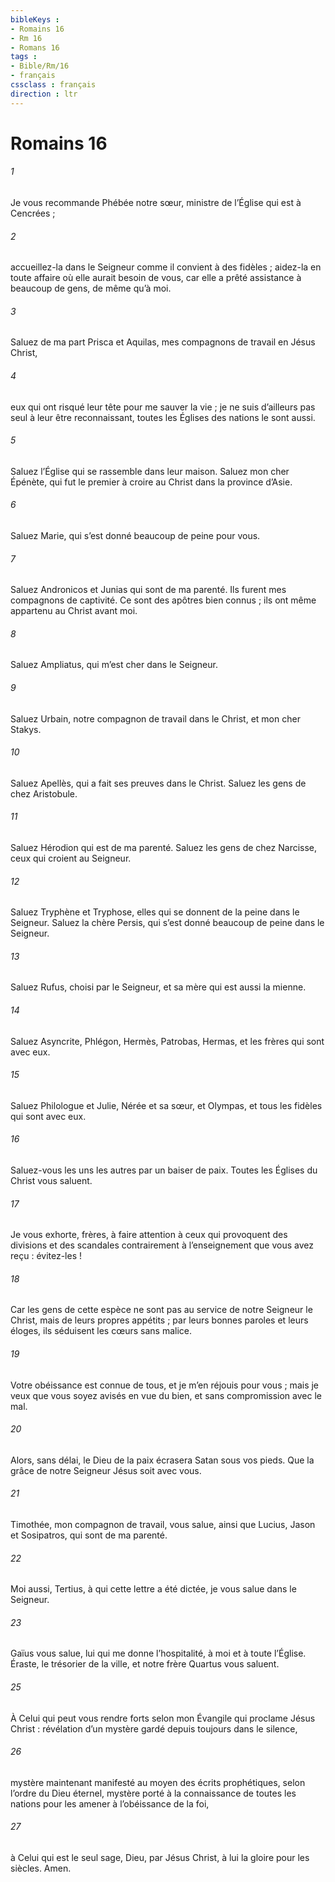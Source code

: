 ```yaml
---
bibleKeys : 
- Romains 16
- Rm 16
- Romans 16
tags : 
- Bible/Rm/16
- français
cssclass : français
direction : ltr
---
```


# Romains 16

###### 1
Je vous recommande Phébée notre sœur, ministre de l’Église qui est à Cencrées ;
###### 2
accueillez-la dans le Seigneur comme il convient à des fidèles ; aidez-la en toute affaire où elle aurait besoin de vous, car elle a prêté assistance à beaucoup de gens, de même qu’à moi.
###### 3
Saluez de ma part Prisca et Aquilas, mes compagnons de travail en Jésus Christ,
###### 4
eux qui ont risqué leur tête pour me sauver la vie ; je ne suis d’ailleurs pas seul à leur être reconnaissant, toutes les Églises des nations le sont aussi.
###### 5
Saluez l’Église qui se rassemble dans leur maison.
Saluez mon cher Épénète, qui fut le premier à croire au Christ dans la province d’Asie.
###### 6
Saluez Marie, qui s’est donné beaucoup de peine pour vous.
###### 7
Saluez Andronicos et Junias qui sont de ma parenté. Ils furent mes compagnons de captivité. Ce sont des apôtres bien connus ; ils ont même appartenu au Christ avant moi.
###### 8
Saluez Ampliatus, qui m’est cher dans le Seigneur.
###### 9
Saluez Urbain, notre compagnon de travail dans le Christ, et mon cher Stakys.
###### 10
Saluez Apellès, qui a fait ses preuves dans le Christ. Saluez les gens de chez Aristobule.
###### 11
Saluez Hérodion qui est de ma parenté. Saluez les gens de chez Narcisse, ceux qui croient au Seigneur.
###### 12
Saluez Tryphène et Tryphose, elles qui se donnent de la peine dans le Seigneur. Saluez la chère Persis, qui s’est donné beaucoup de peine dans le Seigneur.
###### 13
Saluez Rufus, choisi par le Seigneur, et sa mère qui est aussi la mienne.
###### 14
Saluez Asyncrite, Phlégon, Hermès, Patrobas, Hermas, et les frères qui sont avec eux.
###### 15
Saluez Philologue et Julie, Nérée et sa sœur, et Olympas, et tous les fidèles qui sont avec eux.
###### 16
Saluez-vous les uns les autres par un baiser de paix. Toutes les Églises du Christ vous saluent.
###### 17
Je vous exhorte, frères, à faire attention à ceux qui provoquent des divisions et des scandales contrairement à l’enseignement que vous avez reçu : évitez-les !
###### 18
Car les gens de cette espèce ne sont pas au service de notre Seigneur le Christ, mais de leurs propres appétits ; par leurs bonnes paroles et leurs éloges, ils séduisent les cœurs sans malice.
###### 19
Votre obéissance est connue de tous, et je m’en réjouis pour vous ; mais je veux que vous soyez avisés en vue du bien, et sans compromission avec le mal.
###### 20
Alors, sans délai, le Dieu de la paix écrasera Satan sous vos pieds.
Que la grâce de notre Seigneur Jésus soit avec vous.
###### 21
Timothée, mon compagnon de travail, vous salue, ainsi que Lucius, Jason et Sosipatros, qui sont de ma parenté.
###### 22
Moi aussi, Tertius, à qui cette lettre a été dictée, je vous salue dans le Seigneur.
###### 23
Gaïus vous salue, lui qui me donne l’hospitalité, à moi et à toute l’Église. Éraste, le trésorier de la ville, et notre frère Quartus vous saluent.
###### 25
À Celui qui peut vous rendre forts
selon mon Évangile qui proclame Jésus Christ :
révélation d’un mystère
gardé depuis toujours dans le silence,
###### 26
mystère maintenant manifesté
au moyen des écrits prophétiques,
selon l’ordre du Dieu éternel,
mystère porté à la connaissance de toutes les nations
pour les amener à l’obéissance de la foi,
###### 27
à Celui qui est le seul sage, Dieu, par Jésus Christ,
à lui la gloire pour les siècles. Amen.

